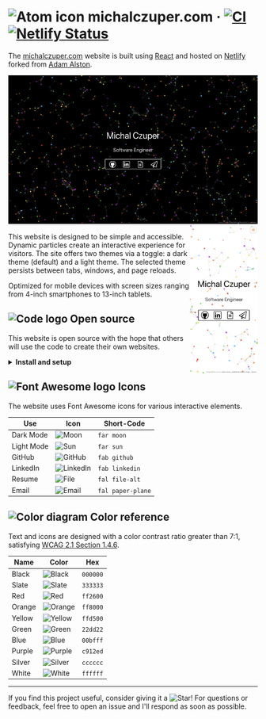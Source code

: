 # <img alt="Atom icon" src="public/icons/favicon.svg" height="24"/> michalczuper<span></span>.com &middot; [![CI](https://github.com/adamalston/v2/actions/workflows/ci.yml/badge.svg)](https://github.com/adamalston/v2/actions/workflows/ci.yml) [![Netlify Status](https://api.netlify.com/api/v1/badges/b382074f-14cf-4ff5-b1a8-400babdcebe2/deploy-status)](https://app.netlify.com/sites/relaxed-swan-6bb7d2/deploys)

The [michalczuper.com](https://www.michalczuper.com) website is built using [React](https://react.dev) and hosted on [Netlify](https://www.netlify.com) forked from [Adam Alston](https://github.com/adamalston/v2).

<img alt="Desktop preview" src="images/desktop-screenshot.png" float="left" height="300"/> <img alt="Mobile preview" src="images/mobile-screenshot.png" align="right" height="300"/>

This website is designed to be simple and accessible. Dynamic particles create an interactive experience for visitors. The site offers two themes via a toggle: a dark theme (default) and a light theme. The selected theme persists between tabs, windows, and page reloads.

Optimized for mobile devices with screen sizes ranging from 4-inch smartphones to 13-inch tablets.

## <img alt="Code logo" src="https://git.io/JUnUc" height="18"/> Open source

This website is open source with the hope that others will use the code to create their own websites.
<details>
  <summary><b>Install and setup</b></summary>

1. Clone this repository.
2. Install dependencies: `npm install`.
3. Start the development server: `npm start`.

<b>Build and deploy</b>

1. Create a production build: `npm run build`.
2. Refer to the [React Deployment](https://create-react-app.dev/docs/deployment) docs for deploying to `gh-pages`, Netlify, and other services.

</details>

## <img alt="Font Awesome logo" src="https://git.io/JUnJT" height="18"/> Icons

The website uses Font Awesome icons for various interactive elements.

| Use        | Icon                                                         | Short-Code        |
| ---------- | ------------------------------------------------------------ | ----------------- |
| Dark Mode  | <img alt="Moon" src="https://git.io/JYkZg" height="20"/>     | `far moon`        |
| Light Mode | <img alt="Sun" src="https://git.io/JYkZF" height="20"/>      | `far sun`         |
| GitHub     | <img alt="GitHub" src="https://git.io/JYOvL" height="20"/>   | `fab github`      |
| LinkedIn   | <img alt="LinkedIn" src="https://git.io/JYOex" height="20"/> | `fab linkedin`    |
| Resume     | <img alt="File" src="https://git.io/JYOeu" height="20"/>     | `fal file-alt`    |
| Email      | <img alt="Email" src="https://git.io/JYOei" height="20"/>    | `fal paper-plane` |

## <img alt="Color diagram" src="https://git.io/JUnT0" height="18"> Color reference

Text and icons are designed with a color contrast ratio greater than 7:1, satisfying [WCAG 2.1 Section 1.4.6](https://www.w3.org/TR/WCAG21/#contrast-enhanced).

| Name   | Color                                                   | Hex      |
| ------ | ------------------------------------------------------- | -------- |
| Black  | ![Black](https://via.placeholder.com/16/000000?text=+)  | `000000` |
| Slate  | ![Slate](https://via.placeholder.com/16/333333?text=+)  | `333333` |
| Red    | ![Red](https://via.placeholder.com/16/ff2600?text=+)    | `ff2600` |
| Orange | ![Orange](https://via.placeholder.com/16/ff8000?text=+) | `ff8000` |
| Yellow | ![Yellow](https://via.placeholder.com/16/ffd500?text=+) | `ffd500` |
| Green  | ![Green](https://via.placeholder.com/16/22dd22?text=+)  | `22dd22` |
| Blue   | ![Blue](https://via.placeholder.com/16/00bfff?text=+)   | `00bfff` |
| Purple | ![Purple](https://via.placeholder.com/16/c912ed?text=+) | `c912ed` |
| Silver | ![Silver](https://via.placeholder.com/16/cccccc?text=+) | `cccccc` |
| White  | ![White](https://via.placeholder.com/16/ffffff?text=+)  | `ffffff` |

---

If you find this project useful, consider giving it a <img alt="Star" src="https://git.io/JUn8T" height="14">! For questions or feedback, feel free to open an issue and I'll respond as soon as possible.
